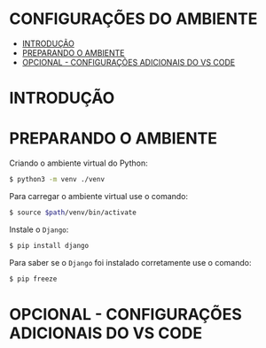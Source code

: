 # CONFIGURAÇÕES DO AMBIENTE


- [INTRODUÇÃO](#introducao)
- [PREPARANDO O AMBIENTE](#preparando-o-ambiente)
- [OPCIONAL - CONFIGURAÇÕES ADICIONAIS DO VS CODE](#opcional-configuracoes-adicionais-do-vs-code)

# INTRODUÇÃO



# PREPARANDO O AMBIENTE

Criando o ambiente virtual do Python:

```sh
$ python3 -m venv ./venv
```

Para carregar o ambiente virtual use o comando:

```sh
$ source $path/venv/bin/activate
```

Instale o `Django`:
```sh
$ pip install django
```

Para saber se o `Django` foi instalado corretamente use o comando:
```sh
$ pip freeze
```


# OPCIONAL - CONFIGURAÇÕES ADICIONAIS DO VS CODE

